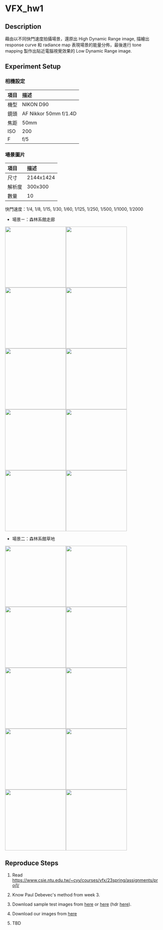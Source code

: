 # VFX_hw1

## Description 

藉由以不同快門速度拍攝場景，還原出 High Dynamic Range image, 描繪出 response curve 和 radiance map 表現場景的能量分佈，最後進行 tone mapping 製作出貼近電腦視覺效果的 Low Dynamic Range image.

## Experiment Setup

### 相機設定


| 項目 | 描述                  |
|:---- |:--------------------- |
| 機型 | NIKON D90             |
| 鏡頭 | AF Nikkor 50mm f/1.4D |
| 焦距 | 50mm                  |
| ISO  | 200                   |
| F    | f/5                   |


### 場景圖片
| 項目   | 描述      |
|:------ |:--------- |
| 尺寸   | 2144x1424 |
| 解析度 | 300x300   |
| 數量   | 10        |

快門速度：1/4, 1/8, 1/15, 1/30, 1/60, 1/125, 1/250, 1/500, 1/1000, 1/2000

* 場景ㄧ：森林系館走廊

<img src="https://i.imgur.com/XLaETY8.jpg" width="200px"><img src="https://i.imgur.com/1JQbvj6.jpg" width="200px"><img src="https://i.imgur.com/FnKLwuM.jpg" width="200px"><img src="https://i.imgur.com/yMrpufi.jpg" width="200px"><img src="https://i.imgur.com/VZohd2R.jpg" width="200px"><img src="https://i.imgur.com/nUZw4cB.jpg" width="200px"><img src="https://i.imgur.com/49007ct.jpg" width="200px"><img src="https://i.imgur.com/t7IC58d.jpg" width="200px"><img src="https://i.imgur.com/QMlfDZv.jpg" width="200px"><img src="https://i.imgur.com/LtenHUO.jpg" width="200px">

* 場景二：森林系館草地

<img src="https://i.imgur.com/szIOumI.jpg" width="200px"><img src="https://i.imgur.com/NRMllN5.jpg" width="200px"><img src="https://i.imgur.com/OUunUAa.jpg" width="200px"><img src="https://i.imgur.com/XgIpoYx.jpg" width="200px"><img src="https://i.imgur.com/fe7pkpk.jpg" width="200px"><img src="https://i.imgur.com/rQjkIdX.jpg" width="200px"><img src="https://i.imgur.com/IOocPoe.jpg" width="200px"><img src="https://i.imgur.com/ORKWDzd.jpg" width="200px"><img src="https://i.imgur.com/nvUwIQG.jpg" width="200px"><img src="https://i.imgur.com/ReBUKsi.jpg" width="200px">



## Reproduce Steps
1. Read https://www.csie.ntu.edu.tw/~cyy/courses/vfx/23spring/assignments/proj1/
2. Know Paul Debevec's method from week 3.
3. Download sample test images from [here](http://www.mpii.mpg.de/resources/hdr/calibration/exposures.tgz) or [here](http://www.debevec.org/Research/HDR/SourceImages/Memorial_SourceImages.zip) (hdr [here](http://www.debevec.org/Research/HDR/memorial.hdr)).

4. Download our images from [here]()
5. TBD
